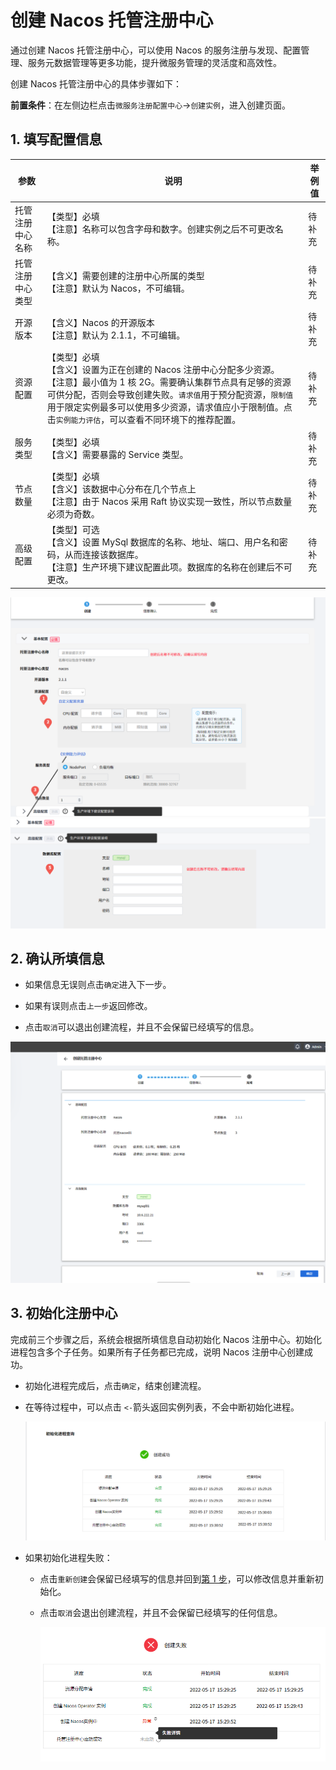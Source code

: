 # 创建 Nacos 托管注册中心

通过创建 Nacos 托管注册中心，可以使用 Nacos 的服务注册与发现、配置管理、服务元数据管理等更多功能，提升微服务管理的灵活度和高效性。

创建 Nacos 托管注册中心的具体步骤如下：

**前置条件**：在左侧边栏点击`微服务注册配置中心`->`创建实例`，进入创建页面。

## 1. 填写配置信息

| 参数             | 说明                                                         | 举例值 |
| ---------------- | ------------------------------------------------------------ | ------ |
| 托管注册中心名称 | 【类型】必填<br>【注意】名称可以包含字母和数字。创建实例之后不可更改名称。 | 待补充 |
| 托管注册中心类型 | 【含义】需要创建的注册中心所属的类型<br/>【注意】默认为 Nacos，不可编辑。 | 待补充 |
| 开源版本         | 【含义】Nacos 的开源版本<br/>【注意】默认为 2.1.1，不可编辑。 | 待补充 |
| 资源配置         | 【类型】必填<br/>【含义】设置为正在创建的 Nacos 注册中心分配多少资源。<br/>【注意】最小值为 1 核 2G。需要确认集群节点具有足够的资源可供分配，否则会导致创建失败。`请求值`用于预分配资源，`限制值`用于限定实例最多可以使用多少资源，请求值应小于限制值。点击`实例能力评估`，可以查看不同环境下的推荐配置。 | 待补充 |
| 服务类型         | 【类型】必填<br/>【含义】需要暴露的 Service 类型。           | 待补充 |
| 节点数量         | 【类型】必填<br/>【含义】该数据中心分布在几个节点上<br/>【注意】由于 Nacos 采用 Raft 协议实现一致性，所以节点数量必须为奇数。 | 待补充 |
| 高级配置         | 【类型】可选<br/>【含义】设置 MySql 数据库的名称、地址、端口、用户名和密码，从而连接该数据库。<br/>【注意】生产环境下建议配置此项。数据库的名称在创建后不可更改。 | 待补充 |

![填写字段](imgs/create5.png)
![填写字段](imgs/create6.png)

## 2. 确认所填信息

- 如果信息无误则点击`确定`进入下一步。

- 如果有误则点击`上一步`返回修改。

- 点击`取消`可以退出创建流程，并且不会保留已经填写的信息。

![确认信息](imgs/create2.png)

## 3. 初始化注册中心

完成前三个步骤之后，系统会根据所填信息自动初始化 Nacos 注册中心。初始化进程包含多个子任务。如果所有子任务都已完成，说明 Nacos 注册中心创建成功。

- 初始化进程完成后，点击`确定`，结束创建流程。
- 在等待过程中，可以点击 `<-`箭头返回实例列表，不会中断初始化进程。
  
    ![初始化成功](imgs/create3.png)

- 如果初始化进程失败：

  - 点击`重新创建`会保留已经填写的信息并回到[第 1 步](#1-填写配置信息)，可以修改信息并重新初始化。

  - 点击`取消`会退出创建流程，并且不会保留已经填写的任何信息。
  
      ![初始化失败](imgs/create4.png)
